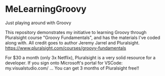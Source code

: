 # MeLearningGroovy
Just playing around with Groovy

This repository demonstrates my initiative to learning Groovy through Pluralsight course "Groovy Fundamentals",
and has the materials I've coded along with.
All credit goes to author Jeremy Jarrel and Pluralsight.
https://www.pluralsight.com/courses/groovy-fundamentals

For $30 a month (only 3x Netflix), Pluralsight is a very solid resource for a developer.
If you sign onto Microsoft's portal for VSCode:
my.visualstudio.com/
... You can get 3 months of Pluralsight free!!
